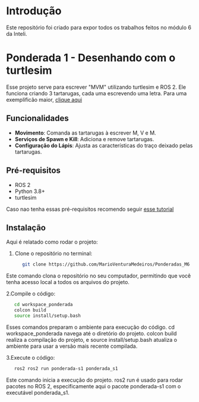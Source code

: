 # Introdução

Este repositório foi criado para expor todos os trabalhos feitos no módulo 6 da Inteli.

# Ponderada 1 - Desenhando com o turtlesim

Esse projeto serve para escrever "MVM" utilizando turtlesim e ROS 2. Ele funciona criando 3 tartarugas, cada uma escrevendo uma letra. Para uma exemplificão maior, [clique aqui](https://youtu.be/mZQxjUkAhuc/)

## Funcionalidades

- **Movimento**: Comanda as tartarugas à escrever M, V e M.
- **Serviços de Spawn e Kill**: Adiciona e remove tartarugas.
- **Configuração do Lápis**: Ajusta as características do traço deixado pelas tartarugas.

## Pré-requisitos

- ROS 2
- Python 3.8+
- turtlesim

Caso nao tenha essas pré-requisitos recomendo seguir [esse tutorial](https://rmnicola.github.io/m6-ec-encontros/E01/ros)

## Instalação

Aqui é relatado como rodar o projeto:

1. Clone o repositório no terminal:

```bash
      git clone https://github.com/MarioVenturaMedeiros/Ponderadas_M6
```
Este comando clona o repositório no seu computador, permitindo que você tenha acesso local a todos os arquivos do projeto.

2.Compile o código:

```bash
   cd workspace_ponderada
   colcon build
   source install/setup.bash
```

Esses comandos preparam o ambiente para execução do código. cd workspace_ponderada navega até o diretório do projeto. colcon build realiza a compilação do projeto, e source install/setup.bash atualiza o ambiente para usar a versão mais recente compilada.

3.Execute o código:

```bash 
   ros2 ros2 run ponderada-s1 ponderada_s1
```

Este comando inicia a execução do projeto. ros2 run é usado para rodar pacotes no ROS 2, especificamente aqui o pacote ponderada-s1 com o executável ponderada_s1.